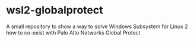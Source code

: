 # wsl2-globalprotect
A small repository to show a way to solve Windows Subsystem for Linux 2 how to co-exist with Palo Alto Networks Global Protect
